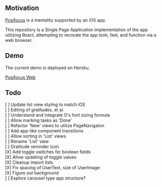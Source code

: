 ## Motivation
[Posifocus](https://posifocus.com/) is a mentality supported by an iOS app.

This repository is a Single Page Application implementation of the app utilizing React, attempting to recreate the app look, feel, and function via a web browser.

## Demo  

The current demo is deployed on Heroku.

[Posifocus Web](http://posifocus.herokuapp.com)

## Todo
[ ] Update list view styling to match iOS  
[ ] Editing of gratitudes, et al.  
[ ] Understand and integrate O's font sizing formula  
[ ] Allow marking tasks as 'Done'  
[ ] Refactor 'New' views to utilize PageNavigaton  
[ ] Add app-like component transitions  
[ ] Allow sorting in 'List' views  
[ ] Rename 'List' view   
[ ] Gratitude reminder icon  
[X] Add toggle switches for boolean fields  
[X] Allow updating of toggle values  
[X] Cleanup import lists  
[X] Fix spacing of UserText, size of UserImage   
[X] Figure out background  
[ ] Explore carousel type app structure?  
